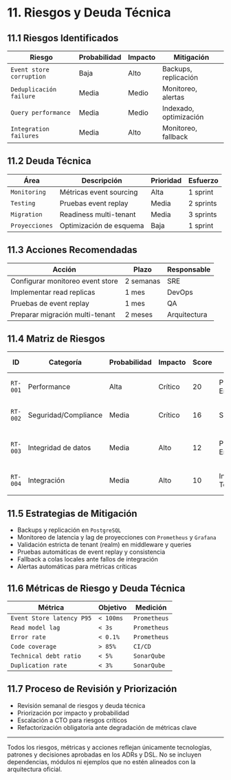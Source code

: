 # 11. Riesgos y Deuda Técnica

## 11.1 Riesgos Identificados

| Riesgo                  | Probabilidad | Impacto | Mitigación                |
|-------------------------|--------------|---------|---------------------------|
| `Event store corruption`| Baja         | Alto    | Backups, replicación      |
| `Deduplicación failure` | Media        | Medio   | Monitoreo, alertas        |
| `Query performance`     | Media        | Medio   | Indexado, optimización    |
| `Integration failures`  | Media        | Alto    | Monitoreo, fallback       |

## 11.2 Deuda Técnica

| Área         | Descripción                | Prioridad | Esfuerzo   |
|--------------|---------------------------|-----------|------------|
| `Monitoring` | Métricas event sourcing    | Alta      | 1 sprint   |
| `Testing`    | Pruebas event replay      | Media     | 2 sprints  |
| `Migration`  | Readiness multi-tenant    | Media     | 3 sprints  |
| `Proyecciones`| Optimización de esquema   | Baja      | 1 sprint   |

## 11.3 Acciones Recomendadas

| Acción                        | Plazo      | Responsable |
|-------------------------------|------------|-------------|
| Configurar monitoreo event store | 2 semanas | SRE         |
| Implementar read replicas        | 1 mes     | DevOps      |
| Pruebas de event replay         | 1 mes     | QA          |
| Preparar migración multi-tenant | 2 meses   | Arquitectura|

## 11.4 Matriz de Riesgos

| ID      | Categoría             | Probabilidad | Impacto | Score | Owner                  | Descripción breve                                 |
|---------|-----------------------|--------------|---------|-------|------------------------|--------------------------------------------------|
| `RT-001`| Performance           | Alta         | Crítico | 20    | Platform Engineering   | Degradación por volumen de eventos                |
| `RT-002`| Seguridad/Compliance  | Media        | Crítico | 16    | Seguridad              | Riesgo de acceso cross-tenant                     |
| `RT-003`| Integridad de datos   | Media        | Alto    | 12    | Platform Engineering   | Inconsistencias entre event store y read models   |
| `RT-004`| Integración           | Media        | Alto    | 10    | Integration Team       | Pérdida de mensajes en event bus                  |

## 11.5 Estrategias de Mitigación

- Backups y replicación en `PostgreSQL`
- Monitoreo de latencia y lag de proyecciones con `Prometheus` y `Grafana`
- Validación estricta de tenant (realm) en middleware y queries
- Pruebas automáticas de event replay y consistencia
- Fallback a colas locales ante fallos de integración
- Alertas automáticas para métricas críticas

## 11.6 Métricas de Riesgo y Deuda Técnica

| Métrica                        | Objetivo           | Medición         |
|-------------------------------|--------------------|------------------|
| `Event Store latency P95`     | `< 100ms`          | `Prometheus`     |
| `Read model lag`              | `< 3s`             | `Prometheus`     |
| `Error rate`                  | `< 0.1%`           | `Prometheus`     |
| `Code coverage`               | `> 85%`            | `CI/CD`          |
| `Technical debt ratio`        | `< 5%`             | `SonarQube`      |
| `Duplication rate`            | `< 3%`             | `SonarQube`      |

## 11.7 Proceso de Revisión y Priorización

- Revisión semanal de riesgos y deuda técnica
- Priorización por impacto y probabilidad
- Escalación a CTO para riesgos críticos
- Refactorización obligatoria ante degradación de métricas clave

---

Todos los riesgos, métricas y acciones reflejan únicamente tecnologías, patrones y decisiones aprobadas en los ADRs y DSL. No se incluyen dependencias, módulos ni ejemplos que no estén alineados con la arquitectura oficial.
